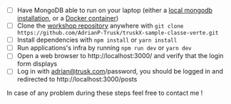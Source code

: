- [ ] Have MongoDB able to run on your laptop (either a [local mongodb installation](https://docs.mongodb.com/manual/installation/), or a [Docker container](https://subscription.packtpub.com/book/big_data_and_business_intelligence/9781787126480/1/ch01lvl1sec18/running-mongodb-as-a-docker-container))
- [ ] Clone the [workshop repository](https://github.com/AdrianP-Trusk/truskX-sample-classe-verte) anywhere with `git clone https://github.com/AdrianP-Trusk/truskX-sample-classe-verte.git`
- [ ] Install dependencies with `npm install` or `yarn install`
- [ ] Run applications's infra by running `npm run dev` or `yarn dev`
- [ ] Open a web browser to http://localhost:3000/ and verify that the login form displays
- [ ] Log in with adrian@trusk.com/password, you should be logged in and redirected to http://localhost:3000/posts

In case of any problem during these steps feel free to contact me !
